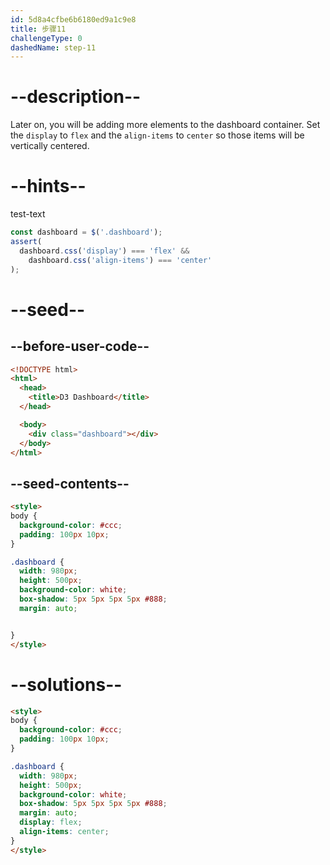 ```yaml
---
id: 5d8a4cfbe6b6180ed9a1c9e8
title: 步骤11
challengeType: 0
dashedName: step-11
---
```


# --description--

Later on, you will be adding more elements to the dashboard container. Set the `display` to `flex` and the `align-items` to `center` so those items will be vertically centered.

# --hints--

test-text

```js
const dashboard = $('.dashboard');
assert(
  dashboard.css('display') === 'flex' &&
    dashboard.css('align-items') === 'center'
);
```

# --seed--

## --before-user-code--

```html
<!DOCTYPE html>
<html>
  <head>
    <title>D3 Dashboard</title>
  </head>

  <body>
    <div class="dashboard"></div>
  </body>
</html>
```

## --seed-contents--

```html
<style>
body {
  background-color: #ccc;
  padding: 100px 10px;
}

.dashboard {
  width: 980px;
  height: 500px;
  background-color: white;
  box-shadow: 5px 5px 5px 5px #888;
  margin: auto;


}
</style>
```

# --solutions--

```html
<style>
body {
  background-color: #ccc;
  padding: 100px 10px;
}

.dashboard {
  width: 980px;
  height: 500px;
  background-color: white;
  box-shadow: 5px 5px 5px 5px #888;
  margin: auto;
  display: flex;
  align-items: center;  
}
</style>
```
